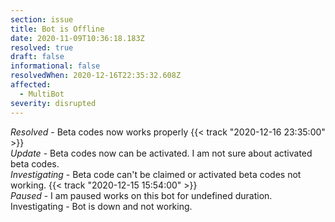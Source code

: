 ```yaml
---
section: issue
title: Bot is Offline
date: 2020-11-09T10:36:18.183Z
resolved: true
draft: false
informational: false
resolvedWhen: 2020-12-16T22:35:32.608Z
affected:
  - MultiBot
severity: disrupted
---
```

*Resolved* - Beta codes now works properly {{< track "2020-12-16 23:35:00" >}}\
*Update* - Beta codes now can be activated. I am not sure about activated beta codes.\
*Investigating* - Beta code can't be claimed or activated beta codes not working. {{< track "2020-12-15 15:54:00" >}}\
*Paused* - I am paused works on this bot for undefined duration.
Investigating - Bot is down and not working.